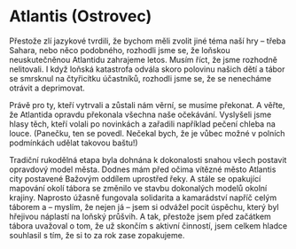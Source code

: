 
# Atlantis (Ostrovec)

Přestože zlí jazykové tvrdili, že bychom měli zvolit jiné téma naší hry – třeba Sahara, nebo něco podobného, rozhodli jsme se, že loňskou neuskutečněnou Atlantidu zahrajeme letos. Musím říct, že jsme rozhodně nelitovali. I když loňská katastrofa odvála skoro polovinu našich dětí a tábor se smrsknul na čtyřicítku účastníků, rozhodli jsme se, že se nenecháme otrávit a deprimovat.

Právě pro ty, kteří vytrvali a zůstali nám věrní, se musíme překonat. A věřte, že Atlantida opravdu překonala všechna naše očekávání. Vyslyšeli jsme hlasy těch, kteří volali po novinkách a zařadili například pečení chleba na louce. (Panečku, ten se povedl. Nečekal bych, že je vůbec možné v polních podmínkách udělat takovou baštu!)

Tradiční rukodělná etapa byla dohnána k dokonalosti snahou všech postavit opravdový model města. Dodnes mám před očima vítězné město Atlantis city postavené Bažovým oddílem uprostřed řeky. A stále se opakující mapování okolí tábora se změnilo ve stavbu dokonalých modelů okolní krajiny. Naprosto úžasně fungovala solidarita a kamarádství napříč celým táborem a – myslím, že nejen já – jsem si odvážel pocit úspěchu, který byl hřejivou náplastí na loňský průšvih. A tak, přestože jsem před začátkem tábora uvažoval o tom, že už skončím s aktivní činností, jsem celkem hladce souhlasil s tím, že si to za rok zase zopakujeme.
